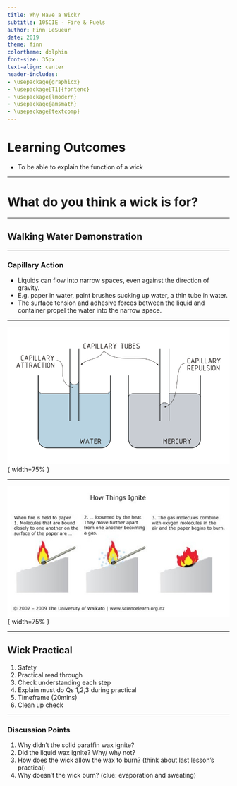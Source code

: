 ```yaml
---
title: Why Have a Wick?
subtitle: 10SCIE - Fire & Fuels
author: Finn LeSueur
date: 2019
theme: finn
colortheme: dolphin
font-size: 35px
text-align: center
header-includes:
- \usepackage{graphicx}
- \usepackage[T1]{fontenc}
- \usepackage{lmodern}
- \usepackage{amsmath}
- \usepackage{textcomp}
---
```


# Learning Outcomes

- To be able to explain the function of a wick

---

# What do you think a wick is for?

---

## Walking Water Demonstration

---

### Capillary Action

- Liquids can flow into narrow spaces, even against the direction of gravity.
- E.g. paper in water, paint brushes sucking up water, a thin tube in water.
- The surface tension and adhesive forces between the liquid and container propel the water into the narrow space.

---

![](../assets/2-capillary-action.png){ width=75% }

---

![](../assets/2-how-things-ignite.jpg){ width=75% }

---

## Wick Practical

1. Safety
2. Practical read through
3. Check understanding each step
4. Explain must do Qs 1,2,3 during practical
5. Timeframe (20mins)
6. Clean up check

---

### Discussion Points

1. Why didn’t the solid paraffin wax ignite?
2. Did the liquid wax ignite? Why/ why not?
3. How does the wick allow the wax to burn?
      (think about last lesson’s practical)
4. Why doesn’t the wick burn?
    (clue:  evaporation and sweating)

